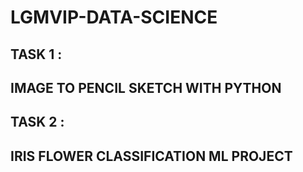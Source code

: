 # LGMVIP-DATA-SCIENCE
## TASK 1 :
## IMAGE  TO PENCIL SKETCH WITH PYTHON
## TASK 2 :
## IRIS FLOWER CLASSIFICATION ML PROJECT
